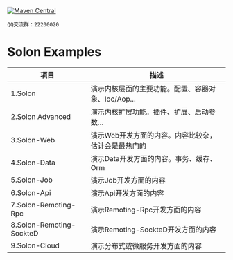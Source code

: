 
[![Maven Central](https://img.shields.io/maven-central/v/org.noear/solon.svg)](https://search.maven.org/search?q=g:org.noear%20AND%20solon)

` QQ交流群：22200020 `


# Solon Examples


| 项目                    | 描述                             | 
|-----------------------|--------------------------------| 
| 1.Solon               | 演示内核层面的主要功能。配置、容器对象、Ioc/Aop... |
| 2.Solon Advanced      | 演示内核扩展功能。插件、扩展、启动参数...         |
| 3.Solon-Web           | 演示Web开发方面的内容。内容比较杂，估计会是最热门的    | 
| 4.Solon-Data          | 演示Data开发方面的内容。事务、缓存、Orm        | 
| 5.Solon-Job           | 演示Job开发方面的内容                   | 
| 6.Solon-Api           | 演示Api开发方面的内容                   | 
| 7.Solon-Remoting-Rpc  | 演示Remoting-Rpc开发方面的内容          | 
| 8.Solon-Remoting-SockteD | 演示Remoting-SockteD开发方面的内容      | 
| 9.Solon-Cloud         | 演示分布式或微服务开发方面的内容               | 
